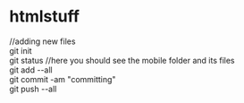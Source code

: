 # htmlstuff

//adding new files  
git init  
git status //here you should see the mobile folder and its files  
git add --all  
git commit -am "committing"  
git push --all

